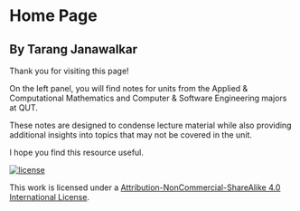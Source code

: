 # Home Page

## By Tarang Janawalkar

Thank you for visiting this page!

On the left panel, you will find notes for units from the Applied & Computational Mathematics and Computer & Software Engineering majors at QUT.

These notes are designed to condense lecture material while also providing additional insights into topics that may not be covered in the unit.

I hope you find this resource useful.

[![license](https://forthebadge.com/images/badges/cc-nc-sa.svg)](http://creativecommons.org/licenses/by-nc-sa/4.0/)

This work is licensed under a [Attribution-NonCommercial-ShareAlike 4.0 International License](http://creativecommons.org/licenses/by-nc-sa/4.0/).
